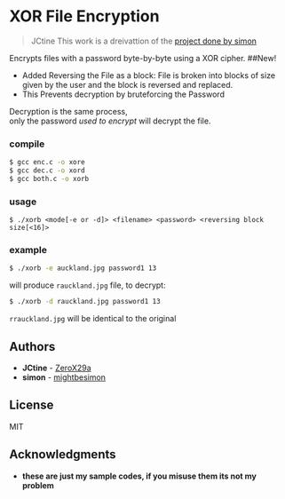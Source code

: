 # XOR File Encryption #


> JCtine
This work is a dreivattion of the [project done by simon](https://github.com/mightbesimon/XOR-file-encryption)

Encrypts files with a password byte-by-byte using a XOR cipher.
##New!
* Added Reversing the File as a block: File is broken into blocks of size given by the user and the block is reversed and replaced.
* This Prevents decryption by bruteforcing the Password 

Decryption is the same process,  
only the password *used to encrypt* will decrypt the file.

### compile ###

```bash
$ gcc enc.c -o xore
$ gcc dec.c -o xord
$ gcc both.c -o xorb
```

### usage ###

```
$ ./xorb <mode[-e or -d]> <filename> <password> <reversing block size[<16]>
```

### example ###
```bash
$ ./xorb -e auckland.jpg password1 13
```
will produce `rauckland.jpg` file, to decrypt:
```bash
$ ./xorb -d rauckland.jpg password1 13
```
`rrauckland.jpg` will be identical to the original

## Authors ##
- **JCtine** - [ZeroX29a](https://github.com/ZeroX29a)
- **simon** - [mightbesimon](https://github.com/mightbesimon)

## License ##

MIT

## Acknowledgments ##

- **these are just my sample codes, if you misuse them its not my problem**

